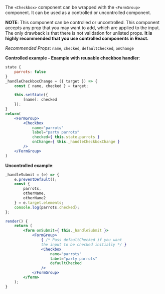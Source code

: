 The `<Checkbox>` component can be wrapped with the `<FormGroup>` component. It can be used as a controlled or uncontrolled component.

**NOTE**: This component can be controlled or uncontrolled. This component accepts any prop that you may want to add, which are applied to the input. The only drawback is that there is not validation for unlisted props. **It is highly recommended that you use controlled components in React.**

*Recommended Props*: `name`, `checked`, `defaultChecked`, `onChange`

**Controlled example - Example with reusable checkbox handler**:

```jsx
state {
    parrots: false
}
_handleCheckboxChange = ({ target }) => {
    const { name, checked } = target;

    this.setState({
        [name]: checked
    });
}
return(
    <FormGroup>
        <Checkbox
            name="parrots"
            label="party parrots"
            checked={ this.state.parrots }
            onChange={ this._handleCheckboxChange }
        />
    </FormGroup>
)
```


**Uncontrolled example**:

```jsx
_handleSubmit = (e) => {
    e.preventDefault();
    const {
        parrots,
        otherName,
        otherName2
    } = e.target.elements;
    console.log(parrots.checked);
};

render() {
    return (
        <form onSubmit={ this._handleSubmit }>
            <FormGroup>
                { /* Pass defaultChecked if you want
                the input to be checked initially */ }
                <Checkbox
                    name="parrots"
                    label="party parrots"
                    defaultChecked
                />
            </FormGroup>
        </form>
    );
}
```
